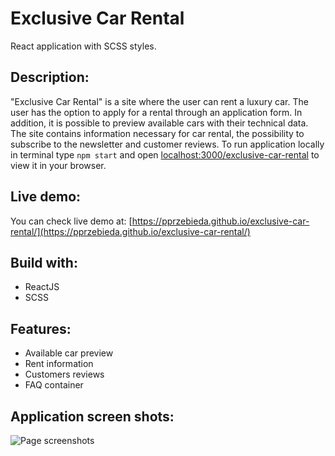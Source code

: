 # Exclusive Car Rental

React application with SCSS styles.

## Description:

"Exclusive Car Rental" is a site where the user can rent a luxury car. The user has the option to apply for a rental through an application form. In addition, it is possible to preview available cars with their technical data. The site contains information necessary for car rental, the possibility to subscribe to the newsletter and customer reviews. To run application locally in terminal type `npm start` and open [localhost:3000/exclusive-car-rental](http://localhost:3000/pizza-event) to view it in your browser.

## Live demo:

You can check live demo at: [https://pprzebieda.github.io/exclusive-car-rental/](https://pprzebieda.github.io/exclusive-car-rental/)

## Build with:

+ ReactJS
+ SCSS

## Features:
+ Available car preview
+ Rent information
+ Customers reviews
+ FAQ container

 ## Application screen shots:
 
 ![Page screenshots](https://raw.githubusercontent.com/PPrzebieda/exclusive-car-rental/main/src/images/page.png)
